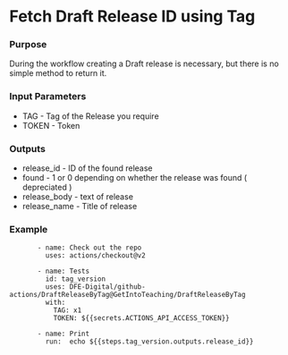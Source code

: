 # Fetch Draft Release ID using Tag

### Purpose
During the workflow creating a Draft release is necessary, but there is no simple method to return it.

### Input Parameters
* TAG - Tag of the Release you require
* TOKEN - Token 

### Outputs
* release_id - ID of the found release
* found - 1 or 0 depending on whether the release was found ( depreciated )
* release_body - text of release
* release_name - Title of release

### Example
```       
       - name: Check out the repo
         uses: actions/checkout@v2

       - name: Tests
         id: tag_version
         uses: DFE-Digital/github-actions/DraftReleaseByTag@GetIntoTeaching/DraftReleaseByTag 
         with:
           TAG: x1
           TOKEN: ${{secrets.ACTIONS_API_ACCESS_TOKEN}}
       
       - name: Print
         run:  echo ${{steps.tag_version.outputs.release_id}}

```
